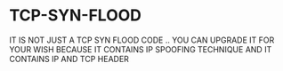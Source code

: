 # TCP-SYN-FLOOD
IT IS NOT JUST A TCP SYN FLOOD CODE .. YOU CAN UPGRADE IT FOR YOUR WISH BECAUSE IT CONTAINS IP SPOOFING TECHNIQUE AND IT CONTAINS IP AND TCP HEADER 
